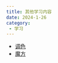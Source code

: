 ```yaml
---
title: 其他学习内容
date: 2024-1-26
category:
 - 学习
---
```

- [调色](https://www.bilibili.com/video/BV1nQ4y1c7GS)
- [魔方](https://www.bilibili.com/video/BV1hJ411p7k6)
